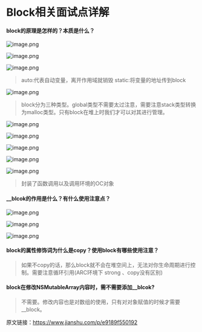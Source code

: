 # Block相关面试点详解
#### block的原理是怎样的？本质是什么？

![image.png](https://upload-images.jianshu.io/upload_images/1401554-593d1db9e6aae513.png?imageMogr2/auto-orient/strip%7CimageView2/2/w/1240)

![image.png](https://upload-images.jianshu.io/upload_images/1401554-189f8dc4403a9529.png?imageMogr2/auto-orient/strip%7CimageView2/2/w/1240)

![image.png](https://upload-images.jianshu.io/upload_images/1401554-656a47920aba434c.png?imageMogr2/auto-orient/strip%7CimageView2/2/w/1240)

> auto:代表自动变量，离开作用域就销毁
> static:将变量的地址传到block

![image.png](https://upload-images.jianshu.io/upload_images/1401554-c8774a4ef5138fd7.png?imageMogr2/auto-orient/strip%7CimageView2/2/w/1240)

> block分为三种类型。global类型不需要太过注意，需要注意stack类型转换为malloc类型。只有block在堆上时我们才可以对其进行管理。

![image.png](https://upload-images.jianshu.io/upload_images/1401554-9b19591f58baddbb.png?imageMogr2/auto-orient/strip%7CimageView2/2/w/1240)

![image.png](https://upload-images.jianshu.io/upload_images/1401554-d7430cda16fe8000.png?imageMogr2/auto-orient/strip%7CimageView2/2/w/1240)

![image.png](https://upload-images.jianshu.io/upload_images/1401554-278ccce8dbf86698.png?imageMogr2/auto-orient/strip%7CimageView2/2/w/1240)

![image.png](https://upload-images.jianshu.io/upload_images/1401554-d1e31106ec3da209.png?imageMogr2/auto-orient/strip%7CimageView2/2/w/1240)

![image.png](https://upload-images.jianshu.io/upload_images/1401554-64c985a9d6112194.png?imageMogr2/auto-orient/strip%7CimageView2/2/w/1240)

> 封装了函数调用以及调用环境的OC对象

#### __blcok的作用是什么？有什么使用注意点？

![image.png](https://upload-images.jianshu.io/upload_images/1401554-b0bc3c83ea55be7e.png?imageMogr2/auto-orient/strip%7CimageView2/2/w/1240)

![image.png](https://upload-images.jianshu.io/upload_images/1401554-dea80c2fe347b8ff.png?imageMogr2/auto-orient/strip%7CimageView2/2/w/1240)

![image.png](https://upload-images.jianshu.io/upload_images/1401554-eb28d11306dd212b.png?imageMogr2/auto-orient/strip%7CimageView2/2/w/1240)

#### block的属性修饰词为什么是copy？使用block有哪些使用注意？

> 如果不copy的话，那么block就不会在堆空间上，无法对你生命周期进行控制。需要注意循环引用(ARC环境下 strong 、copy没有区别)

#### block在修改NSMutableArray内容时，需不需要添加__blcok?

> 不需要。修改内容也是对数组的使用，只有对对象赋值的时候才需要__block。

原文链接：https://www.jianshu.com/p/e9189f550192
